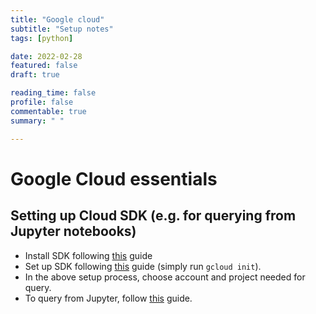 ```yaml
---
title: "Google cloud"
subtitle: "Setup notes"
tags: [python]

date: 2022-02-28
featured: false
draft: true

reading_time: false
profile: false
commentable: true
summary: " "

---
```


# Google Cloud essentials


## Setting up Cloud SDK (e.g. for querying from Jupyter notebooks)

- Install SDK following [this](https://cloud.google.com/sdk/docs/install) guide
- Set up SDK following [this](https://cloud.google.com/sdk/docs/initializing)
  guide (simply run `gcloud init`).
- In the above setup process, choose account and project needed for query.
- To query from Jupyter, follow
  [this](https://cloud.google.com/bigquery/docs/visualize-jupyter) guide.


